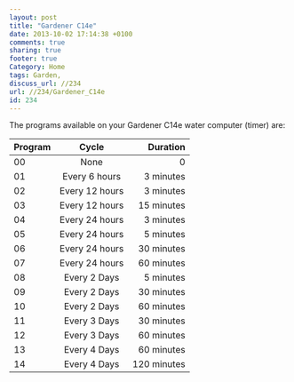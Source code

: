 ```yaml
---
layout: post
title: "Gardener C14e"
date: 2013-10-02 17:14:38 +0100 
comments: true
sharing: true
footer: true
Category: Home
tags: Garden,
discuss_url: //234
url: //234/Gardener_C14e
id: 234
---
```


The programs available on your Gardener C14e water computer (timer) are:

| Program        | Cycle           | Duration  |
| ------------- |:-------------:| -----:|
|  00 | None | 0 |
|  01 | Every 6 hours  | 3 minutes  |
|  02 | Every 12 hours  | 3 minutes  |
|  03 | Every 12 hours  | 15 minutes  |
|  04 | Every 24 hours  | 3 minutes  |
|  05 | Every 24 hours  | 5 minutes  |
|  06 | Every 24 hours  | 30 minutes  |
|  07 | Every 24 hours  | 60 minutes  |
|  08 | Every 2 Days     | 5 minutes  |
|  09 | Every 2 Days     | 30 minutes  |
|  10 | Every 2 Days     | 60 minutes  |
|  11 | Every 3 Days     | 30 minutes  |
|  12 | Every 3 Days     | 60 minutes  |
|  13 | Every 4 Days     | 60 minutes  |
|  14 | Every 4 Days     | 120 minutes  |
